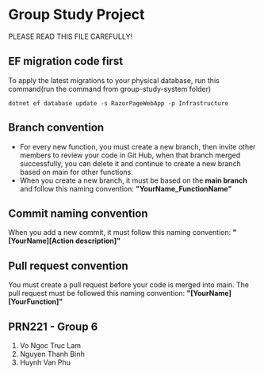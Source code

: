 # Group Study Project
PLEASE READ THIS FILE CAREFULLY!
## EF migration code first
To apply the latest migrations to your physical database, run this command(run the command from group-study-system folder)
```
dotnet ef database update -s RazorPageWebApp -p Infrastructure
```
## Branch convention
- For every new function, you must create a new branch, then invite other members to review your code in Git Hub, when that branch merged successfully, you can delete it and continue to create a new branch based on main for other functions.
- When you create a new branch, it must be based on the **main branch** and follow this naming convention:
**"YourName_FunctionName"**
## Commit naming convention
When you add a new commit, it must follow this naming convention:
**"[YourName][Action description]"**
## Pull request convention
You must create a pull request before your code is merged into main. The pull request must be followed this naming convention:
**"[YourName][YourFunction]"**
## PRN221 - Group 6
1. Vo Ngoc Truc Lam
2. Nguyen Thanh Binh
3. Huynh Van Phu